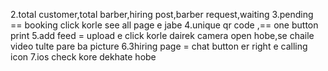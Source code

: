 

2.total customer,total barber,hiring post,barber request,waiting
3.pending == booking click korle see all page e jabe
4.unique qr code ,== one button print
5.add feed = upload e click korle dairek camera open hobe,se chaile video tulte pare ba picture
6.3hiring page = chat button er right e calling icon
7.ios check kore dekhate hobe
